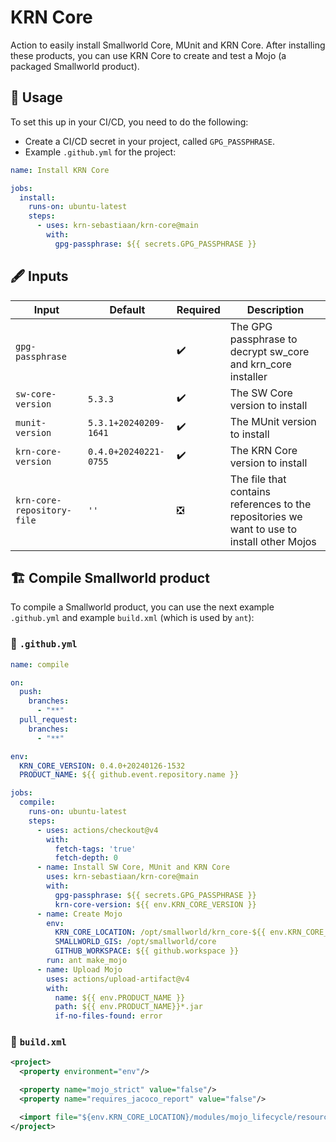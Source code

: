 # KRN Core

Action to easily install Smallworld Core, MUnit and KRN Core.
After installing these products, you can use KRN Core to create and test a Mojo (a packaged Smallworld product).

## :rocket: Usage

To set this up in your CI/CD, you need to do the following:

- Create a CI/CD secret in your project, called `GPG_PASSPHRASE`.
- Example `.github.yml` for the project:

```yaml
name: Install KRN Core

jobs:
  install:
    runs-on: ubuntu-latest
    steps:
      - uses: krn-sebastiaan/krn-core@main
        with:
          gpg-passphrase: ${{ secrets.GPG_PASSPHRASE }}
```

## :fountain_pen: Inputs

| Input                      | Default               | Required           | Description |
| -------------------------- | --------------------- | ------------------ | ----------- |
| `gpg-passphrase`           |                       | :heavy_check_mark: | The GPG passphrase to decrypt sw_core and krn_core installer |
| `sw-core-version`          | `5.3.3`               | :heavy_check_mark: | The SW Core version to install |
| `munit-version`            | `5.3.1+20240209-1641` | :heavy_check_mark: | The MUnit version to install |
| `krn-core-version`         | `0.4.0+20240221-0755` | :heavy_check_mark: | The KRN Core version to install |
| `krn-core-repository-file` | `''`                  | :negative_squared_cross_mark: | The file that contains references to the repositories we want to use to install other Mojos |

## :building_construction: Compile Smallworld product

To compile a Smallworld product, you can use the next example `.github.yml` and example `build.xml` (which is used by `ant`):

### :rocket: `.github.yml`

```yaml
name: compile

on:
  push:
    branches:
      - "**"
  pull_request:
    branches:
      - "**"

env:
  KRN_CORE_VERSION: 0.4.0+20240126-1532
  PRODUCT_NAME: ${{ github.event.repository.name }}

jobs:
  compile:
    runs-on: ubuntu-latest
    steps:
      - uses: actions/checkout@v4
        with:
          fetch-tags: 'true'
          fetch-depth: 0
      - name: Install SW Core, MUnit and KRN Core
        uses: krn-sebastiaan/krn-core@main
        with:
          gpg-passphrase: ${{ secrets.GPG_PASSPHRASE }}
          krn-core-version: ${{ env.KRN_CORE_VERSION }}
      - name: Create Mojo
        env:
          KRN_CORE_LOCATION: /opt/smallworld/krn_core-${{ env.KRN_CORE_VERSION }}
          SMALLWORLD_GIS: /opt/smallworld/core
          GITHUB_WORKSPACE: ${{ github.workspace }}
        run: ant make_mojo
      - name: Upload Mojo
        uses: actions/upload-artifact@v4
        with:
          name: ${{ env.PRODUCT_NAME }}
          path: ${{ env.PRODUCT_NAME}}*.jar
          if-no-files-found: error
```

### :ant: `build.xml`

```xml
<project>
  <property environment="env"/>

  <property name="mojo_strict" value="false"/>
  <property name="requires_jacoco_report" value="false"/>

  <import file="${env.KRN_CORE_LOCATION}/modules/mojo_lifecycle/resources/base/data/blueprint.xml"/>
</project>
```
